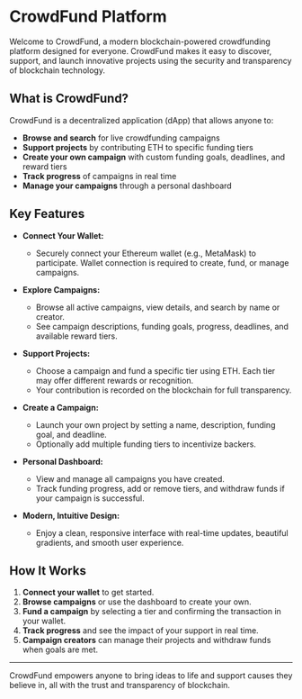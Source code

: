 # CrowdFund Platform

Welcome to CrowdFund, a modern blockchain-powered crowdfunding platform designed for everyone. CrowdFund makes it easy to discover, support, and launch innovative projects using the security and transparency of blockchain technology.

## What is CrowdFund?
CrowdFund is a decentralized application (dApp) that allows anyone to:
- **Browse and search** for live crowdfunding campaigns
- **Support projects** by contributing ETH to specific funding tiers
- **Create your own campaign** with custom funding goals, deadlines, and reward tiers
- **Track progress** of campaigns in real time
- **Manage your campaigns** through a personal dashboard

## Key Features

- **Connect Your Wallet:**
  - Securely connect your Ethereum wallet (e.g., MetaMask) to participate. Wallet connection is required to create, fund, or manage campaigns.

- **Explore Campaigns:**
  - Browse all active campaigns, view details, and search by name or creator.
  - See campaign descriptions, funding goals, progress, deadlines, and available reward tiers.

- **Support Projects:**
  - Choose a campaign and fund a specific tier using ETH. Each tier may offer different rewards or recognition.
  - Your contribution is recorded on the blockchain for full transparency.

- **Create a Campaign:**
  - Launch your own project by setting a name, description, funding goal, and deadline.
  - Optionally add multiple funding tiers to incentivize backers.

- **Personal Dashboard:**
  - View and manage all campaigns you have created.
  - Track funding progress, add or remove tiers, and withdraw funds if your campaign is successful.

- **Modern, Intuitive Design:**
  - Enjoy a clean, responsive interface with real-time updates, beautiful gradients, and smooth user experience.

## How It Works

1. **Connect your wallet** to get started.
2. **Browse campaigns** or use the dashboard to create your own.
3. **Fund a campaign** by selecting a tier and confirming the transaction in your wallet.
4. **Track progress** and see the impact of your support in real time.
5. **Campaign creators** can manage their projects and withdraw funds when goals are met.

---

CrowdFund empowers anyone to bring ideas to life and support causes they believe in, all with the trust and transparency of blockchain. 